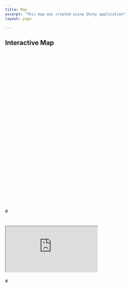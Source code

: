 ```yaml
---
title: Map
excerpt: "This map was created using Shiny application"
layout: page

---
```

## Interactive Map

<div id="map" style="height: 500px; width: 100%;"></div>

<script src="https://unpkg.com/leaflet@1.9.4/dist/leaflet.js"></script>
<script>
    var map = L.map('map').setView([51.505, -0.09], 13);
    L.tileLayer('https://{s}.tile.openstreetmap.org/{z}/{x}/{y}.png', {
        attribution: '&copy; OpenStreetMap contributors'
    }).addTo(map);
    L.marker([51.505, -0.09]).addTo(map)
        .bindPopup("Hello! This is a Leaflet map.")
        .openPopup();
</script>
#<div class="container"> 
#  <iframe src='https://savvas-paragkamian.shinyapps.io/Spatial_caves_CFG/'></iframe>
#</div>
